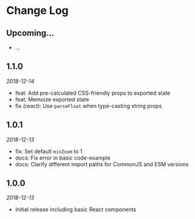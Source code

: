 # Change Log

## Upcoming...

<!-- Add new lines here. Version number will be decided later -->

- ...

## 1.1.0

_2018-12-14_

- feat: Add pre-calculated CSS-friendly props to exported state
- feat: Memoize exported state
- fix (react): Use `parseFloat` when type-casting string props

## 1.0.1

_2018-12-13_

- fix: Set default `minZoom` to 1
- docs: Fix error in basic code-example
- docs: Clarify different import paths for CommonJS and ESM versions

## 1.0.0

_2018-12-13_

- Initial release including basic React components
